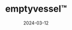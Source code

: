 ---  
layout: startup_page  
title: "emptyvessel™"  
id: "emptyvessel.io"  
permalink: "/emptyvesselemptyvessel.io03122024/"  
website: "https://www.emptyvessel.io"  
funding_round: "Seed"  
funding_amount: ""  
investors: "Sisu Game Ventures, Raptor Group, Bill Munk, Dan Bunting, Niels De Ruiter, Tommy Tran"  
about: "emptyvessel™ is an independent AAA game development studio specializing in immersive shooters. They prioritize creative freedom for developers and aim to create high-quality, meaningful games using a smaller, focused team approach. Their first unannounced project, powered by Unreal Engine 5, draws inspiration from dystopian sci-fi films, graphic novels, and games."  
markets: "Gaming, Immersive Shooters"  
hq: "Austin, Texas, United States"  
founded_year: "2021"  
linkedin: "https://www.linkedin.com/company/emptyvesselplay"  
twitter: "https://twitter.com/emptyvesselplay"  
instagram: ""  
facebook: ""  
crunchbase: "https://www.crunchbase.com/organization/emptyvessel?utm_source=linkedin&utm_medium=referral&utm_campaign=linkedin_companies&utm_content=profile_cta_anon&trk=funding_crunchbase"  
pitchbook: "https://pitchbook.com/profiles/company/551771-29"  

date_display: "12-Mar-2024"  
date: "2024-03-12"

# SEO Optimization  
meta_title: "emptyvessel™ - Seed"  
meta_description: "emptyvessel™, emptyvessel™ is an independent AAA game development studio specializing in immersive shooters. They prioritize creative freedom for developers and aim..."  
meta_keywords: "emptyvessel™, Gaming, Immersive Shooters, Seed funding"  
canonical_url: "https://startup.projectstartups.com/emptyvesselemptyvessel.io03122024/"  
---